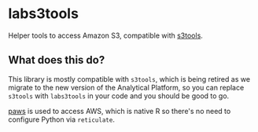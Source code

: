 # labs3tools

Helper tools to access Amazon S3, compatible with [s3tools](https://github.com/moj-analytical-services/s3tools).

## What does this do?
This library is mostly compatible with `s3tools`, which is being retired as we
migrate to the new version of the Analytical Platform, so you can replace 
`s3tools` with `labs3tools` in your code and you should be good to go. 

[paws](https://paws-r.github.io/) is used to access AWS, which is native R so
there's no need to configure Python via `reticulate`.

